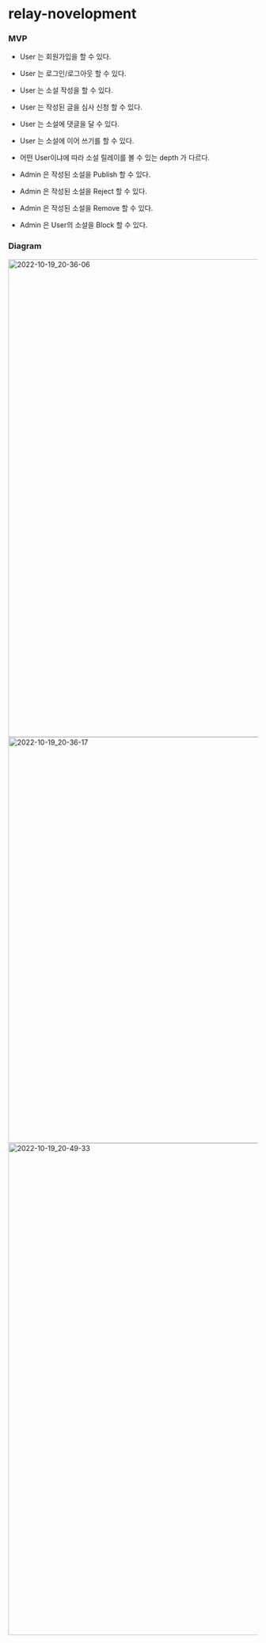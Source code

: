# relay-novelopment


### MVP
- User 는 회원가입을 할 수 있다.
- User 는 로그인/로그아웃 할 수 있다.
- User 는 소설 작성을 할 수 있다.
- User 는 작성된 글을 심사 신청 할 수 있다.
- User 는 소설에 댓글을 달 수 있다.
- User 는 소설에 이어 쓰기를 할 수 있다.
- 어떤 User이냐에 따라 소설 릴레이를 볼 수 있는 depth 가 다르다.

- Admin 은 작성된 소설을 Publish 할 수 있다.
- Admin 은 작성된 소설을 Reject 할 수 있다.
- Admin 은 작성된 소설을 Remove 할 수 있다.
- Admin 은 User의 소설을 Block 할 수 있다.



### Diagram
<img width="965" alt="2022-10-19_20-36-06" src="https://user-images.githubusercontent.com/74708028/196680289-679924e2-cf96-469a-ad02-73865f96ff1b.png">

<img width="820" alt="2022-10-19_20-36-17" src="https://user-images.githubusercontent.com/74708028/196680360-b8222e6c-7c9c-4c9b-a2b5-9d51b4541310.png">

<img width="994" alt="2022-10-19_20-49-33" src="https://user-images.githubusercontent.com/74708028/196682868-8f7970a6-52df-45e6-acd1-01ea4bdbc2e4.png">
